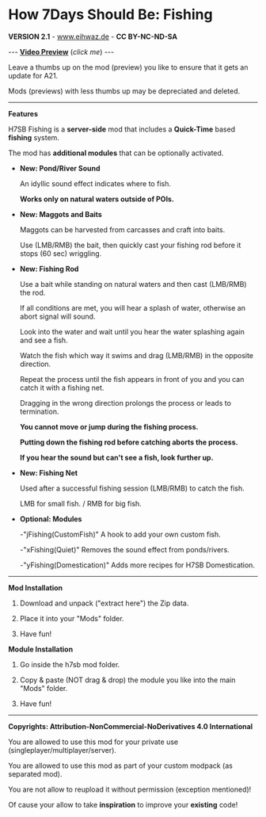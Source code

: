# How 7Days Should Be: Fishing

**VERSION 2.1** - www.eihwaz.de - **CC BY-NC-ND-SA**

--- [**Video Preview**](https://www.youtube.com/watch?v=ut__sSTPLf8) (*click me*) ---

Leave a thumbs up on the mod (preview) you like to ensure that it gets an update for A21.

Mods (previews) with less thumbs up may be depreciated and deleted.

--- --- --- --- --- --- --- --- ---

**Features**

H7SB Fishing is a **server-side** mod that includes a **Quick-Time** based **fishing** system.

The mod has **additional modules** that can be optionally activated.

* **New: Pond/River Sound**

	An idyllic sound effect indicates where to fish.
	
	**Works only on natural waters outside of POIs.**

* **New: Maggots and Baits**

	Maggots can be harvested from carcasses and craft into baits.
	
	Use (LMB/RMB) the bait, then quickly cast your fishing rod before it stops (60 sec) wriggling. 

* **New: Fishing Rod**

	Use a bait while standing on natural waters and then cast (LMB/RMB) the rod.
	
	If all conditions are met, you will hear a splash of water, otherwise an abort signal will sound.
	
	Look into the water and wait until you hear the water splashing again and see a fish. 
	
	Watch the fish which way it swims and drag (LMB/RMB) in the opposite direction.
	
	Repeat the process until the fish appears in front of you and you can catch it with a fishing net.
	
	Dragging in the wrong direction prolongs the process or leads to termination.
	
	**You cannot move or jump during the fishing process.**
	
	**Putting down the fishing rod before catching aborts the process.**
	
	**If you hear the sound but can't see a fish, look further up.**

* **New: Fishing Net**

	Used after a successful fishing session (LMB/RMB) to catch the fish. 
	
	LMB for small fish.		/	RMB for big fish.

* **Optional: Modules**
	
	-"jFishing(CustomFish)" A hook to add your own custom fish.
	
	-"xFishing(Quiet)" Removes the sound effect from ponds/rivers.
	
	-"yFishing(Domestication)" Adds more recipes for H7SB Domestication.

--- --- --- --- --- --- --- --- ---

**Mod Installation**

1. Download and unpack ("extract here") the Zip data.

2. Place it into your "Mods" folder.

3. Have fun!

**Module Installation**

1. Go inside the h7sb mod folder.
	
2. Copy & paste (NOT drag & drop) the module you like into the main "Mods" folder.

3. Have fun!

--- --- --- --- --- --- --- --- ---

**Copyrights: Attribution-NonCommercial-NoDerivatives 4.0 International**

You are allowed to use this mod for your private use (singleplayer/multiplayer/server).

You are allowed to use this mod as part of your custom modpack (as separated mod).

You are not allow to reupload it without permission (exception mentioned)!

Of cause your allow to take **inspiration** to improve your **existing** code!
